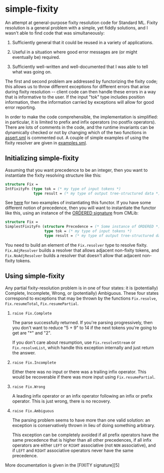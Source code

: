 simple-fixity
=============

An attempt at general-purpose fixity resolution code for Standard
ML. Fixity resolution is a general problem with a simple, yet fiddly
solutions, and I wasn't able to find code that was simultaneously:

1. Sufficiently general that it could be reused in a variety of 
   applications.

2. Useful in a situation where good error messages are (or might
   eventually be) required.

3. Sufficiently well-written and well-documented that I was able to
   tell what was going on.

The first and second problem are addressed by functorizing the fixity
code; this allows us to throw different exceptions for different
errors that arise during fixity resolution -- client code can then
handle these errors in a way that is informative to the user. If the
input "tok" type includes position information, then the information
carried by exceptions will allow for good error reporting.

In order to make the code comprehensible, the implementation is
simplified: in particular, it is limited to prefix and infix operators
(no postfix operators). There are lots of comments in the code, and
the runtime invariants can be dynamically checked or not by changing
which of the two functions in [assert.sml][1] is commented out. A
couple of simple examples of using the fixity resolver are given in
[examples.sml][2].

Initializing simple-fixity
--------------------------

Assuming that you want precedence to be an integer, then you want to 
instantiate the fixity resolving structure like this:

```sml
structure Fix = 
IntFixityFn (type tok = (* my type of input tokens *)
             type result = (* my type of output tree-structured data *))
```

See [here][3] for two examples of instantiating this functor. If you
have some different notion of precedence, then you will want to
instantiate the functor like this, using an instance of the [ORDERED
signature][4] from CMLib:

```sml
structure Fix = 
SimplestFixityFn (structure Precedence = (* Some instance of ORDERED *)
                  type tok = (* my type of input tokens *)
                  type result = (* my type of output tree-structured data *))
```

You need to build an element of the `Fix.resolver` type to resolve
fixity. `Fix.AdjResolver` builds a resolver that allows adjacent
non-fixity tokens, and `Fix.NoAdjResolver` builds a resolver that
doesn't allow that adjacent non-fixity tokens.

Using simple-fixity
-------------------

Any partial fixity-resolution problem is in one of four states: it is
(potentially) Complete, Incomplete, Wrong, or (potentially)
Ambiguous. These four states correspond to exceptions that may be
thrown by the functions `Fix.resolve`, `Fix.resumeTotal`,
`Fix.resumePartial`.

1. `raise Fix.Complete` 

   The parse successfully returned. If you're parsing progressively,
   then you don't want to reduce "5 + 9" to 14 if the next tokens
   you're going to get are "*" and "2". 

   If you don't care about resumption, use `Fix.resolveStream` or
   `Fix.resolveList`, which handle this exception internally and just
   return the answer.

2. `raise Fix.Incomplete`

   Either there was no input or there was a trailing infix
   operator. This would be recoverable if there was more input using
   `Fix.resumePartial`.

3. `raise Fix.Wrong`

   A leading infix operator or an infix operator following an infix or
   prefix operator. This is just wrong, there is no recovery.

4. `raise Fix.Ambiguous`

   The parsing problem seems to have more than one valid solution: an
   exception is conservatively thrown in lieu of doing something
   arbitrary. 

   This exception can be completely avoided if all prefix operators
   have the same precedence that is higher than all other precedences,
   if all infix operators are either `LEFT` or `RIGHT` associative
   (not `NON` associative), and if `LEFT` and `RIGHT` associative
   operators never have the same precedence.

More documentation is given in the [FIXITY signature][5]

[1]: https://github.com/robsimmons/simple-fixity/blob/master/assert.sml
[2]: https://github.com/robsimmons/simple-fixity/blob/master/examples.sml
[3]: https://github.com/robsimmons/simple-fixity/blob/master/examples.sml#L11-24
[4]: https://github.com/standardml/cmlib/blob/master/ordered.sig
[1]: https://github.com/robsimmons/simple-fixity/blob/master/fixity-sig.sml